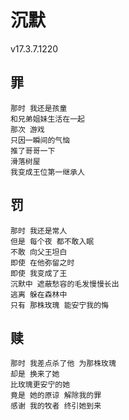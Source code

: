 # 沉默
v17.3.7.1220

## 罪

    那时 我还是孩童
    和兄弟姐妹生活在一起
    那次 游戏
    只因一瞬间的气恼
    推了哥哥一下
    滑落树屋 
    我变成王位第一继承人

## 罚

    那时 我还是常人
    但是 每个夜 都不敢入眠
    不敢 向父王坦白
    即使 在他弥留之时
    即使 我变成了王
    沉默中 遮蔽愁容的毛发慢慢长出
    逃离 躲在森林中
    只有 那株玫瑰 能安宁我的悔

## 赎

    那时 我差点杀了他 为那株玫瑰
    却是 换来了她
    比玫瑰更安宁的她
    竟是 她的原谅 解除我的罪
    感谢 我的牧者 终引她到来

